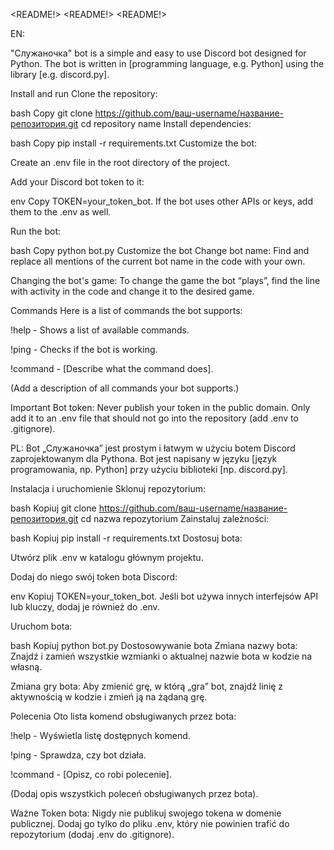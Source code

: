 <README!>
<README!>
<README!>

EN:

"Служаночка" bot is a simple and easy to use Discord bot designed for Python. The bot is written in [programming language, e.g. Python] using the library [e.g. discord.py].

Install and run
Clone the repository:

bash
Copy
git clone https://github.com/ваш-username/название-репозитория.git
cd repository name
Install dependencies:

bash
Copy
pip install -r requirements.txt
Customize the bot:

Create an .env file in the root directory of the project.

Add your Discord bot token to it:

env
Copy
TOKEN=your_token_bot.
If the bot uses other APIs or keys, add them to the .env as well.

Run the bot:

bash
Copy
python bot.py
Customize the bot
Change bot name: Find and replace all mentions of the current bot name in the code with your own.

Changing the bot's game: To change the game the bot “plays”, find the line with activity in the code and change it to the desired game.

Commands
Here is a list of commands the bot supports:

!help - Shows a list of available commands.

!ping - Checks if the bot is working.

!command - [Describe what the command does].

(Add a description of all commands your bot supports.)

Important
Bot token: Never publish your token in the public domain. Only add it to an .env file that should not go into the repository (add .env to .gitignore).





PL:
Bot „Служаночка” jest prostym i łatwym w użyciu botem Discord zaprojektowanym dla Pythona. Bot jest napisany w języku [język programowania, np. Python] przy użyciu biblioteki [np. discord.py].

Instalacja i uruchomienie
Sklonuj repozytorium:

bash
Kopiuj
git clone https://github.com/ваш-username/название-репозитория.git
cd nazwa repozytorium
Zainstaluj zależności:

bash
Kopiuj
pip install -r requirements.txt
Dostosuj bota:

Utwórz plik .env w katalogu głównym projektu.

Dodaj do niego swój token bota Discord:

env
Kopiuj
TOKEN=your_token_bot.
Jeśli bot używa innych interfejsów API lub kluczy, dodaj je również do .env.

Uruchom bota:

bash
Kopiuj
python bot.py
Dostosowywanie bota
Zmiana nazwy bota: Znajdź i zamień wszystkie wzmianki o aktualnej nazwie bota w kodzie na własną.

Zmiana gry bota: Aby zmienić grę, w którą „gra” bot, znajdź linię z aktywnością w kodzie i zmień ją na żądaną grę.

Polecenia
Oto lista komend obsługiwanych przez bota:

!help - Wyświetla listę dostępnych komend.

!ping - Sprawdza, czy bot działa.

!command - [Opisz, co robi polecenie].

(Dodaj opis wszystkich poleceń obsługiwanych przez bota).

Ważne
Token bota: Nigdy nie publikuj swojego tokena w domenie publicznej. Dodaj go tylko do pliku .env, który nie powinien trafić do repozytorium (dodaj .env do .gitignore).

